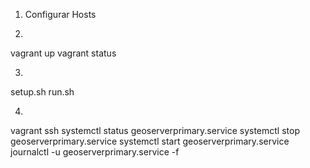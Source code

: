 1) Configurar Hosts


2)
vagrant up
vagrant status

3) 
setup.sh
run.sh

4)
vagrant ssh
systemctl status geoserverprimary.service
systemctl stop geoserverprimary.service
systemctl start geoserverprimary.service
journalctl -u geoserverprimary.service -f
